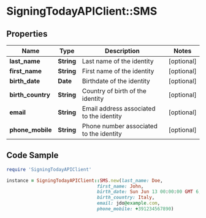 # SigningTodayAPIClient::SMS

## Properties

Name | Type | Description | Notes
------------ | ------------- | ------------- | -------------
**last_name** | **String** | Last name of the identity | [optional] 
**first_name** | **String** | First name of the identity | [optional] 
**birth_date** | **Date** | Birthdate of the identity | [optional] 
**birth_country** | **String** | Country of birth of the identity | [optional] 
**email** | **String** | Email address associated to the identity | [optional] 
**phone_mobile** | **String** | Phone number associated to the identity | [optional] 

## Code Sample

```ruby
require 'SigningTodayAPIClient'

instance = SigningTodayAPIClient::SMS.new(last_name: Doe,
                                 first_name: John,
                                 birth_date: Sun Jun 13 00:00:00 GMT 6,
                                 birth_country: Italy,
                                 email: jdo@example.com,
                                 phone_mobile: +391234567890)
```


